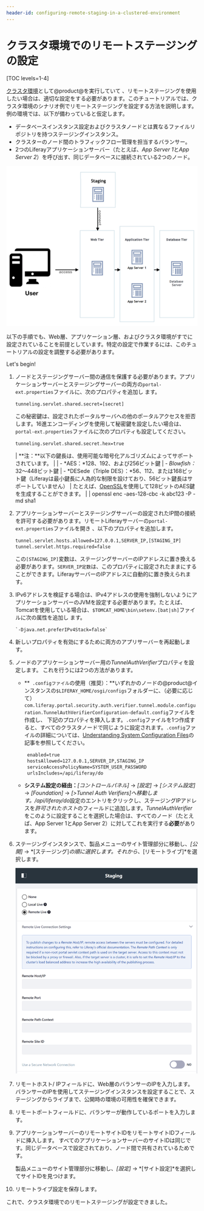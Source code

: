 ```yaml
---
header-id: configuring-remote-staging-in-a-clustered-environment
---
```


# クラスタ環境でのリモートステージングの設定

[TOC levels=1-4]

[クラスタ環境](/docs/7-1/deploy/-/knowledge_base/d/liferay-clustering)として@product@を実行していて 、リモートステージングを使用したい場合は、適切な設定をする必要があります。このチュートリアルでは、クラスタ環境のシナリオ例でリモートステージングを設定する方法を説明します。例の環境では、以下が備わっていると仮定します。

- データベースインスタンス設定およびクラスタノードとは異なるファイルリポジトリを持つステージングインスタンス。
- クラスターのノード間のトラフィックフロー管理を担当するバランサー。
- 2つのLiferayアプリケーションサーバー（たとえば、*App Server 1*と*App Server 2*）を呼び出す、同じデータベースに接続されている2つのノード。

![図1：これは、クラスタ環境を想定した設定です。](../../../images/remote-staging-clustering.png)

以下の手順でも、Web層、アプリケーション層、およびクラスタ環境がすでに設定されていることを前提としています。特定の設定で作業するには、このチュートリアルの設定を調整する必要があります。

Let's begin!

1. ノードとステージングサーバー間の通信を保護する必要があります。アプリケーションサーバーとステージングサーバーの両方の`portal-ext.properties`ファイルに、次のプロパティを追加し ます。

       tunneling.servlet.shared.secret=[secret]
   
   この秘密鍵は、設定されたポータルサーバへの他のポータルアクセスを拒否します。16進エンコーディングを使用して秘密鍵を設定したい場合は、`portal-ext.properties`ファイルに次のプロパティも設定してください。

       tunneling.servlet.shared.secret.hex=true
   
   | **注：**以下の鍵長は、使用可能な暗号化アルゴリズムによってサポートされています。
   | 
   | - *AES：*128、192、および256ビット鍵
   | - *Blowfish：* 32〜448ビット鍵
   | - *DESede（Triple DES）：*56、112、または168ビット鍵（Liferayは最小鍵長に人為的な制限を設けており、56ビット鍵長はサポートしていません）
   | たとえば、[OpenSSL](https://www.openssl.org/)を使用して128ビットのAES鍵を生成することができます。
   | 
   |     openssl enc -aes-128-cbc -k abc123 -P -md sha1

2. アプリケーションサーバーとステージングサーバーの設定されたIP間の接続を許可する必要があります。リモートLiferayサーバーの`portal-ext.properties`ファイルを開き 、以下のプロパティを追加します。

       tunnel.servlet.hosts.allowed=127.0.0.1,SERVER_IP,[STAGING_IP]
       tunnel.servlet.https.required=false
   
   この`[STAGING_IP]`変数は、ステージングサーバーのIPアドレスに置き換える必要があります。`SERVER_IP定数`は、このプロパティに設定されたままにすることができます。LiferayサーバーのIPアドレスに自動的に置き換えられます。

3. IPv6アドレスを検証する場合は、IPv4アドレスの使用を強制しないようにアプリケーションサーバーのJVMを設定する必要があります。たとえば、Tomcatを使用している場合は、`$TOMCAT_HOME\bin\setenv.[bat|sh]`ファイルに次の属性を追加し ます。

       `-Djava.net.preferIPv4Stack=false`
   
4. 新しいプロパティを有効にするために両方のアプリサーバーを再起動します。

5. ノードのアプリケーションサーバー用の*TunnelAuthVerifier*プロパティを設定します。
これを行うには2つの方法があります。

   - **` .configファイル`の使用（推奨）：**いずれかのノードの@product@インスタンスの`$LIFERAY_HOME/osgi/configs`フォルダーに、（必要に応じて）`com.liferay.portal.security.auth.verifier.tunnel.module.configuration.TunnelAuthVerifierConfiguration-default.config`ファイルを作成し、 下記のプロパティを挿入します。`.config`ファイルを1つ作成すると、すべてのクラスタノードで同じように設定されます。`.config`ファイルの詳細については、[Understanding System Configuration Files](/docs/7-1/user/-/knowledge_base/u/understanding-system-configuration-files)の記事を参照してください。

          enabled=true
          hostsAllowed=127.0.0.1,SERVER_IP,STAGING_IP
          serviceAccessPolicyName=SYSTEM_USER_PASSWORD
          urlsIncludes=/api/liferay/do
      
   - **システム設定の経由：***[コントロールパネル]* &rarr; *[設定]* &rarr; *[システム設定]* &rarr; *[Foundation]* &rarr; *[>Tunnel Auth Verifiers]*へ移動します。*/api/liferay/do*設定のエントリをクリックし、ステージングIPアドレスを*許可されたホスト*のフィールドに追加します。*TunnelAuthVerifier*をこのように設定することを選択した場合は、すべてのノード（たとえば、App Server 1とApp Server 2）に対してこれを実行する**必要**があります。

6. ステージングインスタンスで、製品メニューのサイト管理部分に移動し、*[公開]* → *[ステージング]*の順に選択します。それから、*[リモートライブ]*を選択します。

   ![図2：リモートステージングのラジオボタンを選択すると、設定するオプションのリストが表示されます。](../../../images/remote-staging-menu.png)

7. リモートホスト/ IPフィールドに、Web層のバランサーのIPを入力します。
バランサーのIPを使用してステージングインスタンスを設定することで、ステージングからライブまで、公開時の環境の可用性を確保できます。

8. リモートポートフィールドに、バランサーが動作しているポートを入力します。

9. アプリケーションサーバーのリモートサイトIDをリモートサイトIDフィールドに挿入します。
すべてのアプリケーションサーバーのサイトIDは同じです。同じデータベースで設定されており、ノード間で共有されているためです。

   製品メニューのサイト管理部分に移動し、*[設定]* → *[サイト設定]*を選択してサイトIDを見つけます。

10. リモートライブ設定を保存します。

 これで、クラスタ環境でのリモートステージングが設定できました。
